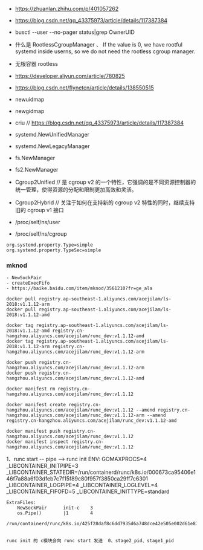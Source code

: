 - https://zhuanlan.zhihu.com/p/401057262


- https://blog.csdn.net/qq_43375973/article/details/117387384

- busctl --user --no-pager status|grep OwnerUID
- 什么是 RootlessCgroupManager  、 If the value is 0, we have rootful systemd inside userns, so we do not need the rootless cgroup manager.


- 无根容器 rootless
- https://developer.aliyun.com/article/780825
- https://blog.csdn.net/flynetcn/article/details/138550515

- newuidmap
- newgidmap
- criu  // https://blog.csdn.net/qq_43375973/article/details/117387384
- systemd.NewUnifiedManager
- systemd.NewLegacyManager
- fs.NewManager
- fs2.NewManager
- Cgroup2Unified   // 是 cgroup v2 的一个特性，它强调的是不同资源控制器的统一管理，使得资源的分配和限制更加高效和灵活。
- Cgroup2Hybrid    // 关注于如何在支持新的 cgroup v2 特性的同时，继续支持旧的 cgroup v1 接口




- /proc/self/ns/user
- /proc/self/ns/cgroup

```
org.systemd.property.Type=simple
org.systemd.property.TypeSec=simple
```



### mknod
```
- NewSockPair
- createExecFifo
- https://baike.baidu.com/item/mknod/3561210?fr=ge_ala
```


```
docker pull registry.ap-southeast-1.aliyuncs.com/acejilam/ls-2018:v1.1.12-arm
docker pull registry.ap-southeast-1.aliyuncs.com/acejilam/ls-2018:v1.1.12-amd

docker tag registry.ap-southeast-1.aliyuncs.com/acejilam/ls-2018:v1.1.12-amd registry.cn-hangzhou.aliyuncs.com/acejilam/runc_dev:v1.1.12-amd
docker tag registry.ap-southeast-1.aliyuncs.com/acejilam/ls-2018:v1.1.12-arm registry.cn-hangzhou.aliyuncs.com/acejilam/runc_dev:v1.1.12-arm

docker push registry.cn-hangzhou.aliyuncs.com/acejilam/runc_dev:v1.1.12-arm
docker push registry.cn-hangzhou.aliyuncs.com/acejilam/runc_dev:v1.1.12-amd

docker manifest rm registry.cn-hangzhou.aliyuncs.com/acejilam/runc_dev:v1.1.12

docker manifest create registry.cn-hangzhou.aliyuncs.com/acejilam/runc_dev:v1.1.12 --amend registry.cn-hangzhou.aliyuncs.com/acejilam/runc_dev:v1.1.12-arm --amend registry.cn-hangzhou.aliyuncs.com/acejilam/runc_dev:v1.1.12-amd

docker manifest push registry.cn-hangzhou.aliyuncs.com/acejilam/runc_dev:v1.1.12
docker manifest inspect registry.cn-hangzhou.aliyuncs.com/acejilam/runc_dev:v1.1.12

```



1、runc start -- pipe --> runc init
    ENV:
        GOMAXPROCS=4
        _LIBCONTAINER_INITPIPE=3
        _LIBCONTAINER_STATEDIR=/run/containerd/runc/k8s.io/000673ca95406e146f7a88a6f03dfeb7c7f15f89c80f957f3850ca29ff7c6301
        _LIBCONTAINER_LOGPIPE=4
        _LIBCONTAINER_LOGLEVEL=4
        _LIBCONTAINER_FIFOFD=5
        _LIBCONTAINER_INITTYPE=standard


    ExtraFiles:
        NewSockPair      init-c    3
        os.Pipe()        |1        4
        /run/containerd/runc/k8s.io/425f28daf8c6dd7935d6a748dce42e505e002d61e871b4c6919902bf7f6651ed/exec.fifo


    runc init 的 c模块会向 runc start 发送  0、stage2_pid、stage1_pid